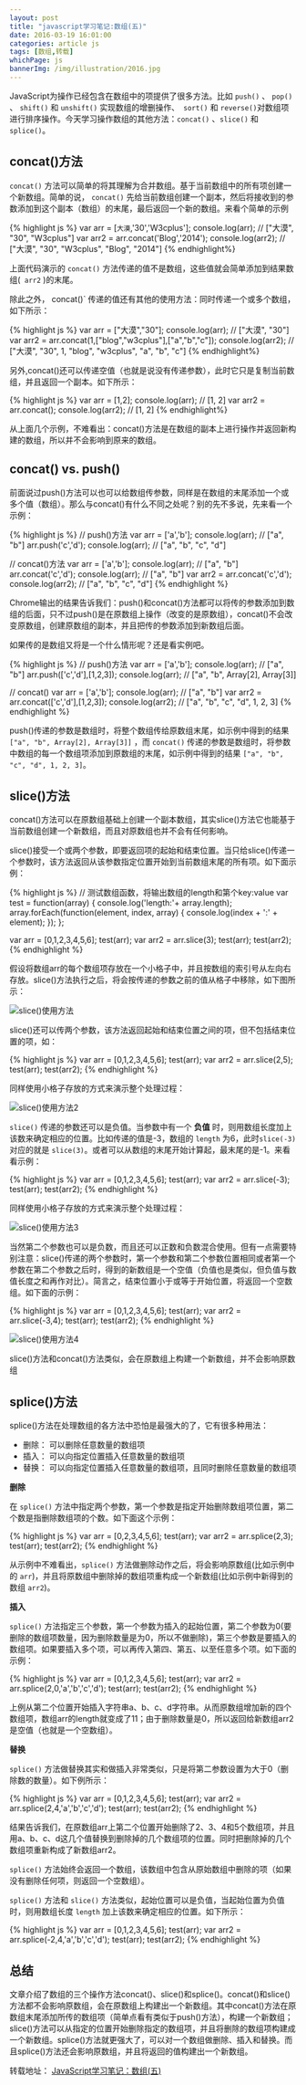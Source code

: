 ```yaml
---
layout: post
title: "javascript学习笔记:数组(五)"
date: 2016-03-19 16:01:00
categories: article js
tags: [数组,转载]
whichPage: js
bannerImg: /img/illustration/2016.jpg
---
```

JavaScript为操作已经包含在数组中的项提供了很多方法。比如 `push()` 、 `pop()` 、 `shift()` 和 `unshift()` 实现数组的增删操作、` sort()` 和 `reverse()`对数组项进行排序操作。今天学习操作数组的其他方法：`concat()` 、`slice()` 和 `splice()`。


## concat()方法

`concat()` 方法可以简单的将其理解为合并数组。基于当前数组中的所有项创建一个新数组。简单的说， `concat()` 先给当前数组创建一个副本，然后将接收到的参数添加到这个副本（数组）的末尾，最后返回一个新的数组。来看个简单的示例

{% highlight js %}
var arr = [`大漠`,'30','W3cplus'];
console.log(arr); // ["大漠", "30", "W3cplus"]
var arr2 = arr.concat('Blog','2014');
console.log(arr2); // ["大漠", "30", "W3cplus", "Blog", "2014"]
{% endhighlight%}

上面代码演示的 `concat()` 方法传递的值不是数组，这些值就会简单添加到结果数组(` arr2` )的末尾。

除此之外， concat()` 传递的值还有其他的使用方法：同时传递一个或多个数组，如下所示：

{% highlight js %}
var arr = ["大漠","30"];
console.log(arr); // ["大漠", "30"]
var arr2 = arr.concat(1,["blog","w3cplus"],["a","b","c"]);
console.log(arr2); // ["大漠", "30", 1, "blog", "w3cplus", "a", "b", "c"]
{% endhighlight%}


另外,concat()还可以传递空值（也就是说没有传递参数），此时它只是复制当前数组，并且返回一个副本。如下所示：

{% highlight js %}
var arr = [1,2];
console.log(arr); // [1, 2]
var arr2 = arr.concat();
console.log(arr2); // [1, 2]
{% endhighlight%}

从上面几个示例，不难看出：concat()方法是在数组的副本上进行操作并返回新构建的数组，所以并不会影响到原来的数组。


## concat() vs. push()

前面说过push()方法可以也可以给数组传参数，同样是在数组的末尾添加一个或多个值（数组）。那么与concat()有什么不同之处呢？别的先不多说，先来看一个示例：

{% highlight js %}
// push()方法
var arr = ['a','b'];
console.log(arr); // ["a", "b"]
arr.push('c','d');
console.log(arr); // ["a", "b", "c", "d"]

// concat()方法
var arr = ['a','b'];
console.log(arr); // ["a", "b"]
arr.concat('c','d');
console.log(arr); // ["a", "b"]
var arr2 = arr.concat('c','d');
console.log(arr2); // ["a", "b", "c", "d"]
{% endhighlight %}

Chrome输出的结果告诉我们：push()和concat()方法都可以将传的参数添加到数组的后面，只不过push()是在原数组上操作（改变的是原数组），concat()不会改变原数组，创建原数组的副本，并且把传的参数添加到新数组后面。

如果传的是数组又将是一个什么情形呢？还是看实例吧。

{% highlight js %}
// push()方法
var arr = ['a','b'];
console.log(arr); // ["a", "b"]
arr.push(['c','d'],[1,2,3]);
console.log(arr); // ["a", "b", Array[2], Array[3]]

// concat()
var arr = ['a','b'];
console.log(arr); // ["a", "b"]
var arr2 = arr.concat(['c','d'],[1,2,3]);
console.log(arr2); // ["a", "b", "c", "d", 1, 2, 3]
{% endhighlight %}

push()传递的参数是数组时，将整个数组传给原数组末尾，如示例中得到的结果 `["a", "b", Array[2], Array[3]]` ，而 `concat()` 传递的参数是数组时，将参数中数组的每一个数组项添加到原数组的末尾，如示例中得到的结果 `["a", "b", "c", "d", 1, 2, 3]`。

## slice()方法 

concat()方法可以在原数组基础上创建一个副本数组，其实slice()方法它也能基于当前数组创建一个新数组，而且对原数组也并不会有任何影响。

slice()接受一个或两个参数，即要返回项的起始和结束位置。当只给slice()传递一个参数时，该方法返回从该参数指定位置开始到当前数组末尾的所有项。如下面示例：

{% highlight js %}
// 测试数组函数，将输出数组的length和第个key:value
var test = function(array) {
  console.log('length:'+ array.length);
  array.forEach(function(element, index, array) {
    console.log(index + ':' + element);
  });
};

var arr = [0,1,2,3,4,5,6];
test(arr); 
var arr2 = arr.slice(3);
test(arr);
test(arr2);
{% endhighlight %}

假设将数组arr的每个数组项存放在一个小格子中，并且按数组的索引号从左向右存放。slice()方法执行之后，将会按传递的参数之前的值从格子中移除，如下图所示：

![slice()使用方法](http://cdn.w3cplus.com/cdn/farfuture/nVyy2EKBGO9TiZh8-6M-MwgI0SYv9ZsiojM_G8MXDUQ/mtime:1456844759/sites/default/files/blogs/2016/1603/array-slice-2.png)

slice()还可以传两个参数，该方法返回起始和结束位置之间的项，但不包括结束位置的项，如：

{% highlight js %}
var arr = [0,1,2,3,4,5,6];
test(arr);
var arr2 = arr.slice(2,5);
test(arr);
test(arr2);
{% endhighlight %}

同样使用小格子存放的方式来演示整个处理过程：

![slice()使用方法2](http://cdn1.w3cplus.com/cdn/farfuture/dbFn6eRBroe-8HI25Iwx0c_tNudRON5qs1u_cZpQ64g/mtime:1456845425/sites/default/files/blogs/2016/1603/array-slice-4.png)

`slice()` 传递的参数还可以是负值。当参数中有一个 **负值** 时，则用数组长度加上该数来确定相应的位置。比如传递的值是-3，数组的 `length` 为6，此时`slice(-3)` 对应的就是 `slice(3)`。或者可以从数组的末尾开始计算起，最末尾的是-1。来看看示例：

{% highlight js %}
var arr = [0,1,2,3,4,5,6];
test(arr);
var arr2 = arr.slice(-3);
test(arr);
test(arr2);
{% endhighlight %}

同样使用小格子存放的方式来演示整个处理过程：

![slice()使用方法3](http://cdn.w3cplus.com/cdn/farfuture/XxXQonXV3XGi9p_VSddT3WwYN88dw88qL_y0QCMycbU/mtime:1456847865/sites/default/files/blogs/2016/1603/array-slice-6.png)

当然第二个参数也可以是负数，而且还可以正数和负数混合使用。但有一点需要特别注意：slice()传递的两个参数时，第一个参数和第二个参数位置相同或者第一个参数在第二个参数之后时，得到的新数组是一个空值（负值也是类似，但负值与数值长度之和再作对比）。简言之，结束位置小于或等于开始位置，将返回一个空数组。如下面的示例：

{% highlight js %}
var arr = [0,1,2,3,4,5,6];
test(arr);
var arr2 = arr.slice(-3,4);
test(arr);
test(arr2);
{% endhighlight %}

![slice()使用方法4](http://cdn1.w3cplus.com/cdn/farfuture/gq27W1zmKtX2IdaSvH61kQ7_Y_Bo3lpWg2ZY3rn2UVA/mtime:1456848597/sites/default/files/blogs/2016/1603/array-slice-7.png)


slice()方法和concat()方法类似，会在原数组上构建一个新数组，并不会影响原数组


## splice()方法

splice()方法在处理数组的各方法中恐怕是最强大的了，它有很多种用法：

- 删除： 可以删除任意数量的数组项
- 插入： 可以向指定位置插入任意数量的数组项
- 替换： 可以向指定位置插入任意数量的数组项，且同时删除任意数量的数组项

**删除**

在 `splice()` 方法中指定两个参数，第一个参数是指定开始删除数组项位置，第二个数是指删除数组项的个数。如下面这个示例：

{% highlight js %}
var arr = [0,2,3,4,5,6];
test(arr);
var arr2 = arr.splice(2,3);
test(arr);
test(arr2);
{% endhighlight %}

从示例中不难看出，`splice()` 方法做删除动作之后，将会影响原数组(比如示例中的 `arr`)，并且将原数组中删除掉的数组项重构成一个新数组(比如示例中新得到的数组 `arr2`)。

**插入**

`splice()` 方法指定三个参数，第一个参数为插入的起始位置，第二个参数为0(要删除的数组项数量，因为删除数量是为0，所以不做删除)，第三个参数是要插入的数组项。如果要插入多个项，可以再传入第四、第五、以至任意多个项。如下面的示例：

{% highlight js %}
var arr = [0,1,2,3,4,5,6];
test(arr);
var arr2 = arr.splice(2,0,'a','b','c','d');
test(arr);
test(arr2);
{% endhighlight %}

上例从第二个位置开始插入字符串a、b、c、d字符串。从而原数组增加新的四个数组项，数组arr的length就变成了11；由于删除数量是0，所以返回给新数组arr2是空值（也就是一个空数组）。

**替换**

`splice()` 方法做替换其实和做插入非常类似，只是将第二参数设置为大于0（删除数的数量）。如下例所示：

{% highlight js %}
var arr = [0,1,2,3,4,5,6];
test(arr);
var arr2 = arr.splice(2,4,'a','b','c','d');
test(arr);
test(arr2);
{% endhighlight %}

结果告诉我们，在原数组arr上第二个位置开始删除了2、3、4和5个数组项，并且用a、b、c、d这几个值替换到删除掉的几个数组项的位置。同时把删除掉的几个数组项重新构成了新数组arr2。

`splice()` 方法始终会返回一个数组，该数组中包含从原始数组中删除的项（如果没有删除任何项，则返回一个空数组）。

`splice()` 方法和 `slice()` 方法类似，起始位置可以是负值，当起始位置为负值时，则用数组长度 `length` 加上该数来确定相应的位置。如下所示：

{% highlight js %}
var arr = [0,1,2,3,4,5,6];
test(arr);
var arr2 = arr.splice(-2,4,'a','b','c','d');
test(arr);
test(arr2);
{% endhighlight %}

## 总结

文章介绍了数组的三个操作方法concat()、slice()和splice()。concat()和slice()方法都不会影响原数组，会在原数组上构建出一个新数组。其中concat()方法在原数组末尾添加所传的数组项（简单点看有类似于push()方法），构建一个新数组；slice()方法可以从指定的位置开始删除指定的数组项，并且将删除的数组项构建成一个新数组。splice()方法就更强大了，可以对一个数组做删除、插入和替换。而且splice()方法还会影响原数组，并且将返回的值构建出一个新数组。



转载地址： [JavaScript学习笔记：数组(五)](http://www.w3cplus.com/javascript/array-part-5.html)
